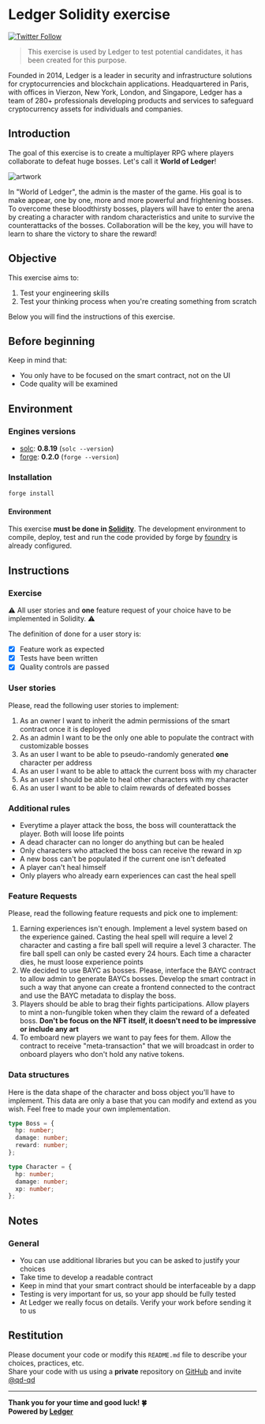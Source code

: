 # Ledger Solidity exercise

[![Twitter Follow](https://img.shields.io/twitter/follow/qdqd___?style=social)](https://twitter.com/qdqd___)

> This exercise is used by Ledger to test potential candidates, it has been created for this purpose.

Founded in 2014, Ledger is a leader in security and infrastructure solutions for cryptocurrencies and blockchain applications. Headquartered in Paris, with offices in Vierzon, New York, London, and Singapore, Ledger has a team of 280+ professionals developing products and services to safeguard cryptocurrency assets for individuals and companies.

## Introduction

The goal of this exercise is to create a multiplayer RPG where players collaborate to defeat huge bosses. Let's call it **World of Ledger**!

![artwork](https://img1.goodfon.com/wallpaper/nbig/a/c0/battle-orc-dwarves-fantasy-art.jpg)

In "World of Ledger", the admin is the master of the game. His goal is to make appear, one by one, more and more powerful and frightening bosses. To overcome these bloodthirsty bosses, players will have to enter the arena by creating a character with random characteristics and unite to survive the counterattacks of the bosses. Collaboration will be the key, you will have to learn to share the victory to share the reward!

## Objective

This exercise aims to:

1. Test your engineering skills
2. Test your thinking process when you're creating something from scratch

Below you will find the instructions of this exercise.

## Before beginning

Keep in mind that:

- You only have to be focused on the smart contract, not on the UI
- Code quality will be examined

## Environment

### Engines versions

- [solc](https://github.com/ethereum/solidity): **0.8.19** (`solc --version`)
- [forge](https://book.getfoundry.sh/forge/): **0.2.0** (`forge --version`)

### Installation

```sh
forge install
```

#### Environment

This exercise **must be done in [Solidity](https://docs.soliditylang.org/)**. The development environment to compile, deploy, test and run the code provided by forge by [foundry](https://book.getfoundry.sh/) is already configured.

## Instructions

### Exercise

⚠️ All user stories and **one** feature request of your choice have to be implemented in Solidity. ⚠️ <br/>

The definition of done for a user story is:

- [x] Feature work as expected
- [x] Tests have been written
- [x] Quality controls are passed

### User stories

Please, read the following user stories to implement:

1. As an owner I want to inherit the admin permissions of the smart contract once it is deployed
2. As an admin I want to be the only one able to populate the contract with customizable bosses
3. As an user I want to be able to pseudo-randomly generated **one** character per address
4. As an user I want to be able to attack the current boss with my character
5. As an user I should be able to heal other characters with my character
6. As an user I want to be able to claim rewards of defeated bosses

### Additional rules

- Everytime a player attack the boss, the boss will counterattack the player. Both will loose life points
- A dead character can no longer do anything but can be healed
- Only characters who attacked the boss can receive the reward in xp
- A new boss can't be populated if the current one isn't defeated
- A player can't heal himself
- Only players who already earn experiences can cast the heal spell

### Feature Requests

Please, read the following feature requests and pick one to implement:

1. Earning experiences isn't enough. Implement a level system based on the experience gained. Casting the heal spell will require a level 2 character and casting a fire ball spell will require a level 3 character. The fire ball spell can only be casted every 24 hours. Each time a character dies, he must loose experience points
2. We decided to use BAYC as bosses. Please, interface the BAYC contract to allow admin to generate BAYCs bosses. Develop the smart contract in such a way that anyone can create a frontend connected to the contract and use the BAYC metadata to display the boss.
3. Players should be able to brag their fights participations. Allow players to mint a non-fungible token when they claim the reward of a defeated boss. **Don't be focus on the NFT itself, it doesn't need to be impressive or include any art**
4. To emboard new players we want to pay fees for them. Allow the contract to receive "meta-transaction" that we will broadcast in order to onboard players who don't hold any native tokens.

### Data structures

Here is the data shape of the character and boss object you'll have to implement. This data are only a base that you can modify and extend as you wish. Feel free to made your own implementation.

```typescript
type Boss = {
  hp: number;
  damage: number;
  reward: number;
};

type Character = {
  hp: number;
  damage: number;
  xp: number;
};
```

## Notes

### General

- You can use additional libraries but you can be asked to justify your choices
- Take time to develop a readable contract
- Keep in mind that your smart contract should be interfaceable by a dapp
- Testing is very important for us, so your app should be fully tested
- At Ledger we really focus on details. Verify your work before sending it to us

## Restitution

Please document your code or modify this `README.md` file to describe your choices, practices, etc. <br/>
Share your code with us using a **private** repository on [GitHub](https://github.com/) and invite [@qd-qd](https://github.com/qd-qd)

---

**Thank you for your time and good luck! 🍀** <br/>
**Powered by [Ledger](https://www.ledger.com/)**
